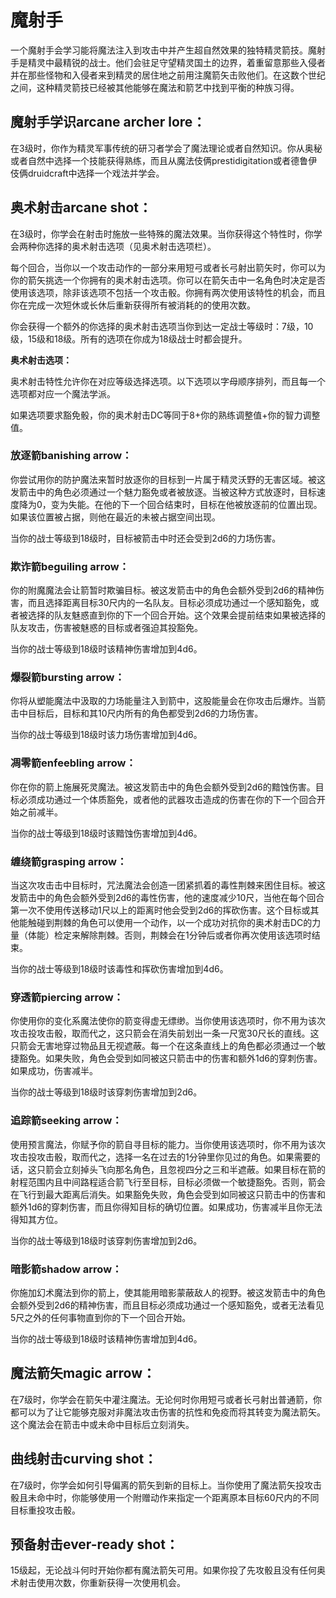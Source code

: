# 魔射手

一个魔射手会学习能将魔法注入到攻击中并产生超自然效果的独特精灵箭技。魔射手是精灵中最精锐的战士。他们会驻足守望精灵国土的边界，着重留意那些入侵者并在那些怪物和入侵者来到精灵的居住地之前用注魔箭矢击败他们。在这数个世纪之间，这种精灵箭技已经被其他能够在魔法和箭艺中找到平衡的种族习得。

## 魔射手学识arcane archer lore：

在3级时，你作为精灵军事传统的研习者学会了魔法理论或者自然知识。你从奥秘或者自然中选择一个技能获得熟练，而且从魔法伎俩prestidigitation或者德鲁伊伎俩druidcraft中选择一个戏法并学会。

## 奥术射击arcane shot：

在3级时，你学会在射击时施放一些特殊的魔法效果。当你获得这个特性时，你学会两种你选择的奥术射击选项（见奥术射击选项栏）。

每个回合，当你以一个攻击动作的一部分来用短弓或者长弓射出箭矢时，你可以为你的箭矢挑选一个你拥有的奥术射击选项。你可以在箭矢击中一名角色时决定是否使用该选项，除非该选项不包括一个攻击骰。你拥有两次使用该特性的机会，而且你在完成一次短休或长休后重新获得所有被消耗的的使用次数。

你会获得一个额外的你选择的奥术射击选项当你到达一定战士等级时：7级，10级，15级和18级。所有的选项在你成为18级战士时都会提升。

**奥术射击选项：**

奥术射击特性允许你在对应等级选择选项。以下选项以字母顺序排列，而且每一个选项都对应一个魔法学派。

如果选项要求豁免骰，你的奥术射击DC等同于8+你的熟练调整值+你的智力调整值。

### 放逐箭banishing arrow：

你尝试用你的防护魔法来暂时放逐你的目标到一片属于精灵沃野的无害区域。被这发箭击中的角色必须通过一个魅力豁免或者被放逐。当被这种方式放逐时，目标速度降为0，变为失能。在他的下一个回合结束时，目标在他被放逐前的位置出现。如果该位置被占据，则他在最近的未被占据空间出现。

当你的战士等级到18级时，目标被箭击中时还会受到2d6的力场伤害。

### 欺诈箭beguiling arrow：

你的附魔魔法会让箭暂时欺骗目标。被这发箭击中的角色会额外受到2d6的精神伤害，而且选择距离目标30尺内的一名队友。目标必须成功通过一个感知豁免，或者被选择的队友魅惑直到你的下一个回合开始。这个效果会提前结束如果被选择的队友攻击，伤害被魅惑的目标或者强迫其投豁免。

当你的战士等级到18级时该精神伤害增加到4d6。

### 爆裂箭bursting arrow：

你将从塑能魔法中汲取的力场能量注入到箭中，这股能量会在你攻击后爆炸。当箭击中目标后，目标和其10尺内所有的角色都受到2d6的力场伤害。

当你的战士等级到18级时该力场伤害增加到4d6。

### 凋零箭enfeebling arrow：

你在你的箭上施展死灵魔法。被这发箭击中的角色会额外受到2d6的黯蚀伤害。目标必须成功通过一个体质豁免，或者他的武器攻击造成的伤害在你的下一个回合开始之前减半。

当你的战士等级到18级时该黯蚀伤害增加到4d6。

### 缠绕箭grasping arrow：

当这次攻击击中目标时，咒法魔法会创造一团紧抓着的毒性荆棘来困住目标。被这发箭击中的角色会额外受到2d6的毒性伤害，他的速度减少10尺，当他在每个回合第一次不使用传送移动1尺以上的距离时他会受到2d6的挥砍伤害。这个目标或其他能触碰到荆棘的角色可以使用一个动作，以一个成功对抗你的奥术射击DC的力量（体能）检定来解除荆棘。否则，荆棘会在1分钟后或者你再次使用该选项时结束。

当你的战士等级到18级时该毒性和挥砍伤害增加到4d6。

### 穿透箭piercing arrow：

你使用你的变化系魔法使你的箭变得虚无缥缈。当你使用该选项时，你不用为该次攻击投攻击骰，取而代之，这只箭会在消失前划出一条一尺宽30尺长的直线。这只箭会无害地穿过物品且无视遮蔽。每一个在这条直线上的角色都必须通过一个敏捷豁免。如果失败，角色会受到如同被这只箭击中的伤害和额外1d6的穿刺伤害。如果成功，伤害减半。

当你的战士等级到18级时该穿刺伤害增加到2d6。

### 追踪箭seeking arrow：

使用预言魔法，你赋予你的箭自寻目标的能力。当你使用该选项时，你不用为该次攻击投攻击骰，取而代之，选择一名在过去的1分钟里你见过的角色。如果需要的话，这只箭会立刻掉头飞向那名角色，且忽视四分之三和半遮蔽。如果目标在箭的射程范围内且中间路程适合箭飞行至目标，目标必须做一个敏捷豁免。否则，箭会在飞行到最大距离后消失。如果豁免失败，角色会受到如同被这只箭击中的伤害和额外1d6的穿刺伤害，而且你得知目标的确切位置。如果成功，伤害减半且你无法得知其方位。

当你的战士等级到18级时该穿刺伤害增加到2d6。

### 暗影箭shadow arrow：

你施加幻术魔法到你的箭上，使其能用暗影蒙蔽敌人的视野。被这发箭击中的角色会额外受到2d6的精神伤害，而且目标必须成功通过一个感知豁免，或者无法看见5尺之外的任何事物直到你的下一个回合开始。

当你的战士等级到18级时该精神伤害增加到4d6。

## 魔法箭矢magic arrow：

在7级时，你学会在箭矢中灌注魔法。无论何时你用短弓或者长弓射出普通箭，你都可以为了让它能够克服对非魔法攻击伤害的抗性和免疫而将其转变为魔法箭矢。这个魔法会在箭击中或未命中目标后立刻消失。

## 曲线射击curving shot：

在7级时，你学会如何引导偏离的箭矢到新的目标上。当你使用了魔法箭矢投攻击骰且未命中时，你能够使用一个附赠动作来指定一个距离原本目标60尺内的不同目标重投攻击骰。

## 预备射击ever-ready shot：

15级起，无论战斗何时开始你都有魔法箭矢可用。如果你投了先攻骰且没有任何奥术射击使用次数，你重新获得一次使用机会。
